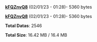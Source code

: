 [**kFQZnvQ8**](/data/kFQZnvQ8.txt) (02/01/23 - 01:28)- 5360 bytes

[**kFQZnvQ8**](/data/kFQZnvQ8.txt) (02/01/23 - 01:28)- 5360 bytes

**Total Datas**: 2546

**Total Size**: 16.42 MB / 16.4 MB
